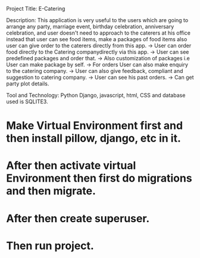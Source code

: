 Project Title: E-Catering

Description: This application is very useful to the users which are going to arrange any party, marriage event, birthday celebration, anniversary celebration,
and user doesn't need to approach to the caterers at his office instead that user can see food items, make a packages of food items also user can give order
to the caterers directly from this app.
-> User can order food directly to the Catering companydirectly via this app.
-> User can see predefined packages and order that.
-> Also customization of packages i.e User can make package by self.
-> For orders User can also make enquiry to the catering company.
-> User can also give feedback, compliant and suggestion to catering company.
-> User can see his past orders.
-> Can get party plot details.


Tool and Technology: Python Django, javascript, html, CSS and database used is SQLITE3.

# Make Virtual Environment first and then install pillow, django, etc in it.
# After then activate virtual Environment then first do migrations and then migrate.
# After then create superuser.
# Then run project.




